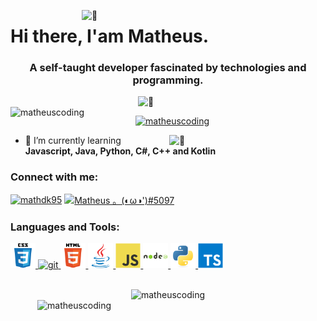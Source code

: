 [<img align="right" width="390" alt="🦑" src="https://gist.github.com/MatheusCoding/f2610f9b47f5e06e28e38072311717e5/raw/f2cb1830647513151273eef735dba81a8f0ce4aa/achievements.svg">](#)

<h1 align="left">Hi there, I'am Matheus.</h1>
<h3 align="center">A self-taught developer fascinated by technologies and programming.</h3>

[<img align="right" width="300" alt="🦑" src="https://gist.githubusercontent.com/MatheusCoding/f2610f9b47f5e06e28e38072311717e5/raw/b536cea9cc6d1da894712d00c97fcdb0ab9790f2/media.svg"/>](#)
<br>
<img align="left" width="200" src="https://komarev.com/ghpvc/?username=matheuscoding&label=Visualiza%C3%A7%C3%B5es%20do%20perfil&color=0e75b6&style=flat" alt="matheuscoding"/>

<p align="left"> <a href="https://github.com/ryo-ma/github-profile-trophy"><img width="500" src="https://github-profile-trophy.vercel.app/?username=matheuscoding" alt="matheuscoding" /></a> </p>
<img align="right" width="250" alt="🦑" src="https://media2.giphy.com/media/v1.Y2lkPTc5MGI3NjExNDIzYWJkODg3OWRhYjM5YmVkZjliY2UzOTM3Y2M2Y2Y2NTY2ZWQ0ZCZlcD12MV9pbnRlcm5hbF9naWZzX2dpZklkJmN0PXM/7L3tUhBpYSkU7fA9WI/giphy.gif">

- 🌱 I’m currently learning **Javascript, Java, Python, C#, C++ and Kotlin**


<h3 align="left">Connect with me:</h3>
<p align="left">
<a href="https://linkedin.com/in/mathdk95" target="blank"><img align="center" src="https://raw.githubusercontent.com/rahuldkjain/github-profile-readme-generator/master/src/images/icons/Social/linked-in-alt.svg" alt="mathdk95" height="30" width="40" /></a>
<a href="https://discord.com/users/313400012199690253" target="blank"><img align="center" src="https://github.com/Mattlau04/Discord-SVG-badges/blob/master/SVG/early_supporter.svg" alt="Matheus 。(◐ω◑')#5097" height="30" width="40" /></a>
</p>

<h3 align="left">Languages and Tools:</h3>
<p align="left"> <a href="https://www.w3schools.com/css/" target="_blank" rel="noreferrer"> <img src="https://raw.githubusercontent.com/devicons/devicon/master/icons/css3/css3-original-wordmark.svg" alt="css3" width="40" height="40"/> </a> <a href="https://git-scm.com/" target="_blank" rel="noreferrer"> <img src="https://www.vectorlogo.zone/logos/git-scm/git-scm-icon.svg" alt="git" width="40" height="40"/> </a> <a href="https://www.w3.org/html/" target="_blank" rel="noreferrer"> <img src="https://raw.githubusercontent.com/devicons/devicon/master/icons/html5/html5-original-wordmark.svg" alt="html5" width="40" height="40"/> </a> <a href="https://www.java.com" target="_blank" rel="noreferrer"> <img src="https://raw.githubusercontent.com/devicons/devicon/master/icons/java/java-original.svg" alt="java" width="40" height="40"/> </a> <a href="https://developer.mozilla.org/en-US/docs/Web/JavaScript" target="_blank" rel="noreferrer"> <img src="https://raw.githubusercontent.com/devicons/devicon/master/icons/javascript/javascript-original.svg" alt="javascript" width="40" height="40"/> </a> <a href="https://nodejs.org" target="_blank" rel="noreferrer"> <img src="https://raw.githubusercontent.com/devicons/devicon/master/icons/nodejs/nodejs-original-wordmark.svg" alt="nodejs" width="40" height="40"/> </a> <a href="https://www.python.org" target="_blank" rel="noreferrer"> <img src="https://raw.githubusercontent.com/devicons/devicon/master/icons/python/python-original.svg" alt="python" width="40" height="40"/> </a> <a href="https://www.typescriptlang.org/" target="_blank" rel="noreferrer"> <img src="https://raw.githubusercontent.com/devicons/devicon/master/icons/typescript/typescript-original.svg" alt="typescript" width="40" height="40"/> </a> </p>
<br>
<div style="display: flex; justify-content: center; align-items: center; flex-wrap: wrap;">
  <img src="https://github-readme-stats.vercel.app/api?username=matheuscoding&show_icons=true&theme=synthwave&locale=en" alt="matheuscoding"/>
  <img width="418" src="https://github-readme-stats.vercel.app/api/top-langs?username=matheuscoding&show_icons=true&theme=synthwave&locale=en&layout=compact" alt="matheuscoding"/>
</div>
